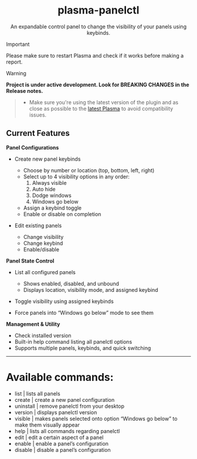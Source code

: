 <div align="center">

# plasma-panelctl

An expandable control panel to change the visibility of your panels using keybinds.

</div>

> [!IMPORTANT]
> Please make sure to restart Plasma and check if it works before making a report.

> [!WARNING]
> **Project is under active development. Look for BREAKING CHANGES in the Release notes.**

> - Make sure you're using the latest version of the plugin and as close as possible to the [latest Plasma](https://kde.org/search/?s=KDE+Plasma6) to avoid compatibility issues.

## Current Features

**Panel Configurations**

- Create new panel keybinds  
  - Choose by number or location (top, bottom, left, right)  
  - Select up to 4 visibility options in any order:  
    1. Always visible  
    2. Auto hide  
    3. Dodge windows  
    4. Windows go below  
  - Assign a keybind toggle  
  - Enable or disable on completion  

- Edit existing panels  
  - Change visibility  
  - Change keybind  
  - Enable/disable

**Panel State Control**

- List all configured panels  
  - Shows enabled, disabled, and unbound  
  - Displays location, visibility mode, and assigned keybind  

- Toggle visibility using assigned keybinds  
- Force panels into “Windows go below” mode to see them

**Management & Utility**

- Check installed version  
- Built-in help command listing all panelctl options  
- Supports multiple panels, keybinds, and quick switching  

---
# Available commands:
- list | lists all panels
- create | create a new panel configuration
- uninstall | remove panelctl from your desktop
- version | displays panelctl version
- visible | makes panels selected onto option “Windows go below” to make them visually appear
- help | lists all commands regarding panelctl
- edit | edit a certain aspect of a panel
- enable | enable a panel’s configuration
- disable | disable a panel’s configuration
